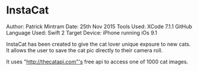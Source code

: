 InstaCat
===============

Author: Patrick Mintram
Date:	25th Nov 2015
Tools Used:
		XCode 7.1.1
		GitHub
Language Used:
		Swift 2
Target Device:
		iPhone running iOs 9.1

InstaCat has been created to give the cat lover unique expsure to new cats. 
It allows the user to save the cat pic directly to their camera roll.

It uses "http://thecatapi.com"'s free api to access one of 1000 cat images. 

